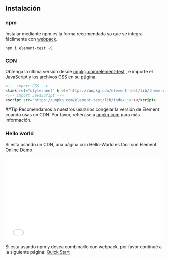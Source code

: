 ## Instalación

### npm

Instalar mediante npm es la forma recomendada ya que se integra fácilmente con [webpack](https://webpack.js.org/).

```shell
npm i element-test -S
```

### CDN

Obtenga la última versión desde [unpkg.com/element-test](https://unpkg.com/element-test/) , e importe el JavaScript y los archivos CSS en su página.

```html
<!-- import CSS -->
<link rel="stylesheet" href="https://unpkg.com/element-test/lib/theme-chalk/index.css">
<!-- import JavaScript -->
<script src="https://unpkg.com/element-test/lib/index.js"></script>
```

##Tip
Recomendamos a nuestros usuarios congelar la versión de Element cuando usas un CDN. Por favor, refiérase a [unpkg.com](https://unpkg.com) para más información.

### Hello world

Si esta usando un CDN, una página con Hello-World es fácil con Element. [Online Demo](https://codepen.io/ziyoung/pen/rRKYpd)

<iframe height="265" style="width: 100%;" scrolling="no" title="Element demo" src="//codepen.io/ziyoung/embed/rRKYpd/?height=265&theme-id=light&default-tab=html,result" frameborder="no" allowtransparency="true" allowfullscreen="true">
  See the Pen <a href='https://codepen.io/ziyoung/pen/rRKYpd/'>Element demo</a> by hetech
  (<a href='https://codepen.io/ziyoung'>@ziyoung</a>) on <a href='https://codepen.io'>CodePen</a>.
</iframe>

Si esta usando npm y desea combinarlo con webpack, por favor continué a la siguiente página: [Quick Start](/#/es/component/quickstart)
